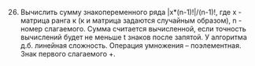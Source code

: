 26. Вычислить сумму знакопеременного ряда |х*(n-1)!|/(n-1)!, где х - матрица ранга к (к и матрица задаются случайным образом), n - номер слагаемого. Сумма считается вычисленной, если точность вычислений будет не меньше t знаков после запятой. У алгоритма д.б. линейная сложность. Операция умножения – поэлементная. Знак первого слагаемого  +.
